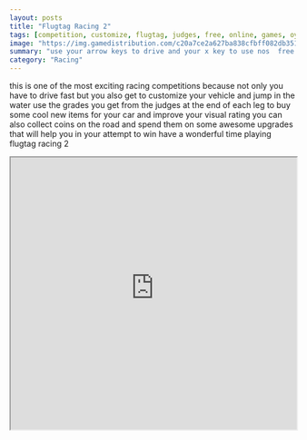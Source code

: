 ```yaml
---
layout: posts
title: "Flugtag Racing 2"
tags: [competition, customize, flugtag, judges, free, online, games, oyna, game, free, games, play, play, games]
image: "https://img.gamedistribution.com/c20a7ce2a627ba838cfbff082db35197.jpg"
summary: "use your arrow keys to drive and your x key to use nos  free online games oyna game free games play play games"
category: "Racing"
---
```


this is one of the most exciting racing competitions because not only you have to drive fast but you also get to customize your vehicle and jump in the water use the grades you get from the judges at the end of each leg to buy some cool new items for your car and improve your visual rating you can also collect coins on the road and spend them on some awesome upgrades that will help you in your attempt to win have a wonderful time playing flugtag racing 2

<iframe width="100%" height="480px;" src="https://flash.gamedistribution.com?game=c20a7ce2a627ba838cfbff082db35197"></iframe>
